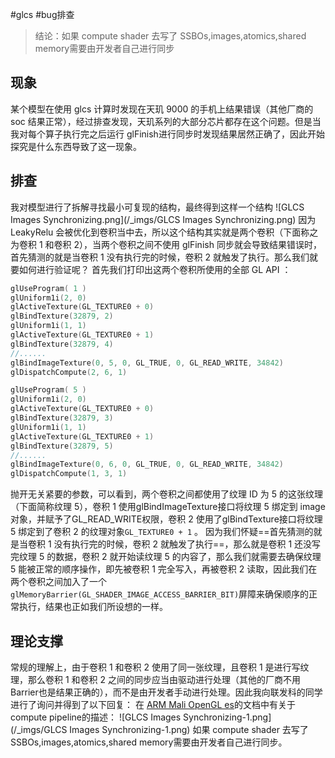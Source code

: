 #glcs #bug排查

> 结论：如果 compute shader 去写了 SSBOs,images,atomics,shared memory需要由开发者自己进行同步

## 现象
某个模型在使用 glcs 计算时发现在天玑 9000 的手机上结果错误（其他厂商的 soc 结果正常），经过排查发现，天玑系列的大部分芯片都存在这个问题。但是当我对每个算子执行完之后运行 glFinish进行同步时发现结果居然正确了，因此开始探究是什么东西导致了这一现象。
## 排查
我对模型进行了拆解寻找最小可复现的结构，最终得到这样一个结构
![GLCS Images Synchronizing.png](/_imgs/GLCS Images Synchronizing.png)
因为 LeakyRelu 会被优化到卷积当中去，所以这个结构其实就是两个卷积（下面称之为卷积 1 和卷积 2），当两个卷积之间不使用 glFinish 同步就会导致结果错误时，首先猜测的就是当卷积 1 没有执行完的时候，卷积 2 就触发了执行。那么我们就要如何进行验证呢？
首先我们打印出这两个卷积所使用的全部 GL API ：
```C++
glUseProgram( 1 )
glUniform1i(2, 0)
glActiveTexture(GL_TEXTURE0 + 0)
glBindTexture(32879, 2)
glUniform1i(1, 1)
glActiveTexture(GL_TEXTURE0 + 1)
glBindTexture(32879, 4)
//......
glBindImageTexture(0, 5, 0, GL_TRUE, 0, GL_READ_WRITE, 34842)
glDispatchCompute(2, 6, 1)

glUseProgram( 5 )
glUniform1i(2, 0)
glActiveTexture(GL_TEXTURE0 + 0)
glBindTexture(32879, 3)
glUniform1i(1, 1)
glActiveTexture(GL_TEXTURE0 + 1)
glBindTexture(32879, 5)
//......
glBindImageTexture(0, 6, 0, GL_TRUE, 0, GL_READ_WRITE, 34842)
glDispatchCompute(1, 3, 1)
```
抛开无关紧要的参数，可以看到，两个卷积之间都使用了纹理 ID 为 5 的这张纹理（下面简称纹理 5），卷积 1 使用glBindImageTexture接口将纹理 5 绑定到 image对象，并赋予了GL_READ_WRITE权限，卷积 2 使用了glBindTexture接口将纹理 5 绑定到了卷积 2 的纹理对象`GL_TEXTURE0 + 1` 。
因为我们怀疑==首先猜测的就是当卷积 1 没有执行完的时候，卷积 2 就触发了执行==，那么就是卷积 1 还没写完纹理 5 的数据，卷积 2 就开始读纹理 5 的内容了，那么我们就需要去确保纹理 5 能被正常的顺序操作，即先被卷积 1 完全写入，再被卷积 2 读取，因此我们在两个卷积之间加入了一个`glMemoryBarrier(GL_SHADER_IMAGE_ACCESS_BARRIER_BIT)`屏障来确保顺序的正常执行，结果也正如我们所设想的一样。
## 理论支撑
常规的理解上，由于卷积 1 和卷积 2 使用了同一张纹理，且卷积 1 是进行写纹理，那么卷积 1 和卷积 2 之间的同步应当由驱动进行处理（其他的厂商不用Barrier也是结果正确的），而不是由开发者手动进行处理。因此我向联发科的同学进行了询问并得到了以下回复：
在 [ARM Mali OpenGL es](https://arm-software.github.io/opengl-es-sdk-for-android/compute_intro.html#computeMemory)的文档中有关于compute pipeline的描述：
![GLCS Images Synchronizing-1.png](/_imgs/GLCS Images Synchronizing-1.png)
如果 compute shader 去写了 SSBOs,images,atomics,shared memory需要由开发者自己进行同步。
